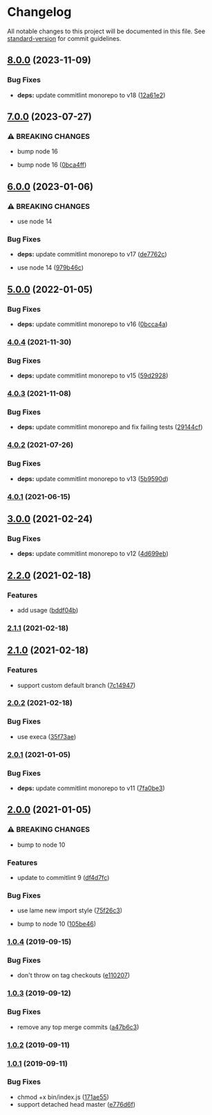 # Changelog

All notable changes to this project will be documented in this file. See [standard-version](https://github.com/conventional-changelog/standard-version) for commit guidelines.

## [8.0.0](https://github.com/CrowdStrike/commitlint/compare/v7.0.0...v8.0.0) (2023-11-09)


### Bug Fixes

* **deps:** update commitlint monorepo to v18 ([12a61e2](https://github.com/CrowdStrike/commitlint/commit/12a61e2e7799c55bbc787b345b1fb9de4ac07ca9))

## [7.0.0](https://github.com/CrowdStrike/commitlint/compare/v6.0.0...v7.0.0) (2023-07-27)


### ⚠ BREAKING CHANGES

* bump node 16

* bump node 16 ([0bca4ff](https://github.com/CrowdStrike/commitlint/commit/0bca4ff0ef57b695307408ef441cab675468d225))

## [6.0.0](https://github.com/CrowdStrike/commitlint/compare/v5.0.0...v6.0.0) (2023-01-06)


### ⚠ BREAKING CHANGES

* use node 14

### Bug Fixes

* **deps:** update commitlint monorepo to v17 ([de7762c](https://github.com/CrowdStrike/commitlint/commit/de7762c353d58a20378add401cf9c4be2a102171))


* use node 14 ([979b46c](https://github.com/CrowdStrike/commitlint/commit/979b46c271838dc63dcefb859a49add46c3aab9e))

## [5.0.0](https://github.com/CrowdStrike/commitlint/compare/v4.0.4...v5.0.0) (2022-01-05)


### Bug Fixes

* **deps:** update commitlint monorepo to v16 ([0bcca4a](https://github.com/CrowdStrike/commitlint/commit/0bcca4af7ea13a27a8c7b14f58c5bab584e0cdc5))

### [4.0.4](https://github.com/CrowdStrike/commitlint/compare/v4.0.3...v4.0.4) (2021-11-30)


### Bug Fixes

* **deps:** update commitlint monorepo to v15 ([59d2928](https://github.com/CrowdStrike/commitlint/commit/59d29284f12d32ff0b006b132c74fedda6e8c1d3))

### [4.0.3](https://github.com/CrowdStrike/commitlint/compare/v4.0.2...v4.0.3) (2021-11-08)


### Bug Fixes

* **deps:** update commitlint monorepo and fix failing tests ([29144cf](https://github.com/CrowdStrike/commitlint/commit/29144cf97dc29feb3780c91c5f698067d7b848fd))

### [4.0.2](https://github.com/CrowdStrike/commitlint/compare/v4.0.1...v4.0.2) (2021-07-26)


### Bug Fixes

* **deps:** update commitlint monorepo to v13 ([5b9590d](https://github.com/CrowdStrike/commitlint/commit/5b9590df62d4e66008bbe8d4bfc4bb7a60b8774c))

### [4.0.1](https://github.com/CrowdStrike/commitlint/compare/v4.0.0...v4.0.1) (2021-06-15)

## [3.0.0](https://github.com/CrowdStrike/commitlint/compare/v2.2.0...v3.0.0) (2021-02-24)


### Bug Fixes

* **deps:** update commitlint monorepo to v12 ([4d699eb](https://github.com/CrowdStrike/commitlint/commit/4d699eb4a187d4a8ae5d35c70f57789cded9ad6b))

## [2.2.0](https://github.com/CrowdStrike/commitlint/compare/v2.1.1...v2.2.0) (2021-02-18)


### Features

* add usage ([bddf04b](https://github.com/CrowdStrike/commitlint/commit/bddf04b195b8cc0d0930fd0745744279c71c5042))

### [2.1.1](https://github.com/CrowdStrike/commitlint/compare/v2.1.0...v2.1.1) (2021-02-18)

## [2.1.0](https://github.com/CrowdStrike/commitlint/compare/v2.0.2...v2.1.0) (2021-02-18)


### Features

* support custom default branch ([7c14947](https://github.com/CrowdStrike/commitlint/commit/7c14947d2eb164067f0f4d25486fca87a28306bb))

### [2.0.2](https://github.com/CrowdStrike/commitlint/compare/v2.0.1...v2.0.2) (2021-02-18)


### Bug Fixes

* use execa ([35f73ae](https://github.com/CrowdStrike/commitlint/commit/35f73ae5e8ad53f770d7b08cc11830ac4714677c))

### [2.0.1](https://github.com/CrowdStrike/commitlint/compare/v2.0.0...v2.0.1) (2021-01-05)


### Bug Fixes

* **deps:** update commitlint monorepo to v11 ([7fa0be3](https://github.com/CrowdStrike/commitlint/commit/7fa0be3c74942dca178a1f1a9b959bb38466bf49))

## [2.0.0](https://github.com/CrowdStrike/commitlint/compare/v1.0.4...v2.0.0) (2021-01-05)


### ⚠ BREAKING CHANGES

* bump to node 10

### Features

* update to commitlint 9 ([df4d7fc](https://github.com/CrowdStrike/commitlint/commit/df4d7fc2a374c21e72fe75513d983ae04563b75c))


### Bug Fixes

* use lame new import style ([75f26c3](https://github.com/CrowdStrike/commitlint/commit/75f26c38e228c65a1621b7c9eef9aa9b8a6f33c4))


* bump to node 10 ([105be46](https://github.com/CrowdStrike/commitlint/commit/105be46c41c9bacab3c01c4f0a25c786e4dd44d5))

### [1.0.4](https://github.com/CrowdStrike/commitlint/compare/v1.0.3...v1.0.4) (2019-09-15)


### Bug Fixes

* don't throw on tag checkouts ([e110207](https://github.com/CrowdStrike/commitlint/commit/e110207))

### [1.0.3](https://github.com/CrowdStrike/commitlint/compare/v1.0.2...v1.0.3) (2019-09-12)


### Bug Fixes

* remove any top merge commits ([a47b6c3](https://github.com/CrowdStrike/commitlint/commit/a47b6c3))

### [1.0.2](https://github.com/CrowdStrike/commitlint/compare/v1.0.1...v1.0.2) (2019-09-11)

### [1.0.1](https://github.com/CrowdStrike/commitlint/compare/v1.0.0...v1.0.1) (2019-09-11)


### Bug Fixes

* chmod +x bin/index.js ([171ae55](https://github.com/CrowdStrike/commitlint/commit/171ae55))
* support detached head master ([e776d6f](https://github.com/CrowdStrike/commitlint/commit/e776d6f))
